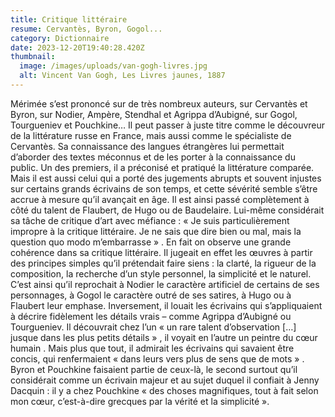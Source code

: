 ```yaml
---
title: Critique littéraire
resume: Cervantès, Byron, Gogol...
category: Dictionnaire
date: 2023-12-20T19:40:28.420Z
thumbnail:
  image: /images/uploads/van-gogh-livres.jpg
  alt: Vincent Van Gogh, Les Livres jaunes, 1887
---
```

Mérimée s’est prononcé sur de très nombreux auteurs, sur Cervantès et Byron, sur Nodier, Ampère, Stendhal et Agrippa d’Aubigné, sur Gogol, Tourgueniev et Pouchkine… Il peut passer à juste titre comme le découvreur de la littérature russe en France, mais aussi comme le spécialiste de Cervantès. Sa connaissance des langues étrangères lui permettait d’aborder des textes méconnus et de les porter à la connaissance du public. Un des premiers, il a préconisé et pratiqué la littérature comparée.
Mais il est aussi celui qui a porté des jugements abrupts et souvent injustes sur certains grands écrivains de son temps, et cette sévérité semble s’être accrue à mesure qu’il avançait en âge. Il est ainsi passé complètement à côté du talent de Flaubert, de Hugo ou de Baudelaire. Lui-même considérait sa tâche de critique d’art avec méfiance : « Je suis particulièrement impropre à la critique littéraire. Je ne sais que dire bien ou mal, mais la question quo modo m’embarrasse » . En fait on observe une grande cohérence dans sa critique littéraire. Il jugeait en effet les œuvres à partir des principes simples qu’il prétendait faire siens : la clarté, la rigueur de la composition, la recherche d’un style personnel, la simplicité et le naturel. C’est ainsi qu’il reprochait à Nodier le caractère artificiel de certains de ses personnages, à Gogol le caractère outré de ses satires, à Hugo ou à Flaubert leur emphase. Inversement, il louait les écrivains qui s’appliquaient à décrire fidèlement les détails vrais – comme Agrippa d’Aubigné ou Tourgueniev. Il découvrait chez l’un « un rare talent d’observation \[…] jusque dans les plus petits détails » , il voyait en l’autre un peintre du cœur humain . Mais plus que tout, il admirait les écrivains qui savaient être concis, qui renfermaient « dans leurs vers plus de sens que de mots » . Byron et Pouchkine faisaient partie de ceux-là, le second surtout qu’il considérait comme un écrivain majeur et au sujet duquel il confiait à Jenny Dacquin : il y a chez Pouchkine « des choses magnifiques, tout à fait selon mon cœur, c’est-à-dire grecques par la vérité et la simplicité ».